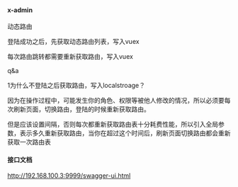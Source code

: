 #### x-admin

动态路由

登陆成功之后，先获取动态路由列表，写入vuex

每次路由跳转都需要重新获取路由，写入vuex

q&a

1为什么不登陆之后获取路由，写入localstroage？

因为在操作过程中，可能发生你的角色、权限等被他人修改的情况，所以必须要每次刷新页面，切换路由，登陆的时候重新获取路由。

但是应该设置间隔，否则每次都重新获取路由表十分耗费性能，所以引入全局参数，表示多久重新获取路由，当你在超过这个时间后，刷新页面切换路由都会重新获取一次路由表

#### 接口文档
http://192.168.100.3:9999/swagger-ui.html